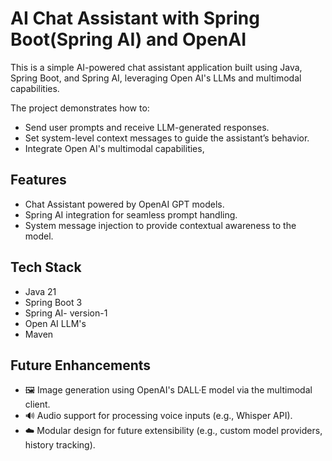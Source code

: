 
# AI Chat Assistant with Spring Boot(Spring AI) and OpenAI 

This is a simple AI-powered chat assistant application built using Java, Spring Boot, and Spring AI, leveraging Open AI's LLMs and multimodal capabilities.

The project demonstrates how to:
- Send user prompts and receive LLM-generated responses.
- Set system-level context messages to guide the assistant’s behavior.
- Integrate Open AI's multimodal capabilities, 

## Features

- Chat Assistant powered by OpenAI GPT models.
- Spring AI integration for seamless prompt handling.
- System message injection to provide contextual awareness to the model.

## Tech Stack

- Java 21
- Spring Boot 3
- Spring AI- version-1
- Open AI LLM's
- Maven

## Future Enhancements
- 🖼️ Image generation using OpenAI's DALL·E model via the multimodal client.
- 🔊 Audio support for processing voice inputs (e.g., Whisper API).
- ☁️ Modular design for future extensibility (e.g., custom model providers, history tracking).
